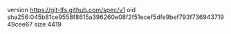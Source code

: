 version https://git-lfs.github.com/spec/v1
oid sha256:045b81ce9558f8615a396260e08f2f51ecef5dfe9bef793f73694371949cee67
size 4419
